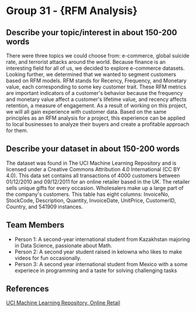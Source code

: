 # Group 31 - {RFM Analysis}

## Describe your topic/interest in about 150-200 words

There were three topics we could choose from: e-commerce, global suicide rate, and terrorist attacks around the world. Because finance is an interesting field for all of us, we decided to explore e-commerce datasets. Looking further, we determined that we wanted to segment customers based on RFM models. RFM stands for Recency, Frequency, and Monetary value, each corresponding to some key customer trait. These RFM metrics are important indicators of a customer's behavior because the frequency and monetary value affect a customer's lifetime value, and recency affects retention, a measure of engagement. As a result of working on this project, we will all gain experience with customer data. Based on the same principles as an RFM analysis for a project, this experience can be applied to local businesses to analyze their buyers and create a profitable approach for them.


## Describe your dataset in about 150-200 words

The dataset was found in The UCI Machine Learning Repository and is licensed under a Creative Commons Attribution 4.0 International (CC BY 4.0). This data set contains all transactions of 4000 customers between 01/12/2010 and 09/12/2011 for an online retailer based in the UK. The retailer sells unique gifts for every occasion. Wholesalers make up a large part of the company's customers. This table has eight columns: InvoiceNo, StockCode, Description, Quantity, InvoiceDate, UnitPrice, CustomerID, Country, and 541909 instances.

## Team Members

- Person 1: A second-year international student from Kazakhstan majoring in Data Science, passionate about Math.
- Person 2: A second year student raised in kelowna who likes to make videos for fun occasionally.
- Person 3: A second year international student from Mexico with a some experiece in programming and a taste for solving challenging tasks

## References

[UCI Machine Learning Repository, Online Retail](https://archive-beta.ics.uci.edu/ml/datasets/online+retail)



